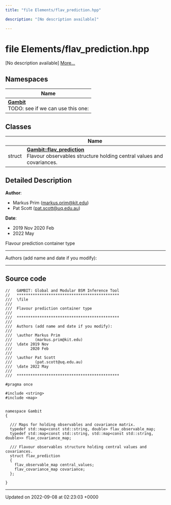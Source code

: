 ```yaml
---
title: "file Elements/flav_prediction.hpp"

description: "[No description available]"

---
```


# file Elements/flav_prediction.hpp

[No description available] [More...](#detailed-description)

## Namespaces

| Name           |
| -------------- |
| **[Gambit](/documentation/code/namespaces/namespacegambit/)** <br>TODO: see if we can use this one:  |

## Classes

|                | Name           |
| -------------- | -------------- |
| struct | **[Gambit::flav_prediction](/documentation/code/classes/structgambit_1_1flav__prediction/)** <br>Flavour observables structure holding central values and covariances.  |

## Detailed Description


**Author**: 

  * Markus Prim ([markus.prim@kit.edu](mailto:markus.prim@kit.edu)) 
  * Pat Scott ([pat.scott@uq.edu.au](mailto:pat.scott@uq.edu.au)) 


**Date**: 

  * 2019 Nov 2020 Feb
  * 2022 May


Flavour prediction container type



------------------

Authors (add name and date if you modify):



------------------




## Source code

```
//   GAMBIT: Global and Modular BSM Inference Tool
//   *********************************************
///  \file
///
///  Flavour prediction container type
///
///  *********************************************
///
///  Authors (add name and date if you modify):
///
///  \author Markus Prim
///          (markus.prim@kit.edu)
///  \date 2019 Nov
///        2020 Feb
///
///  \author Pat Scott
///          (pat.scott@uq.edu.au)
///  \date 2022 May
///
///  *********************************************

#pragma once

#include <string>
#include <map>


namespace Gambit
{

  /// Maps for holding observables and covariance matrix.
  typedef std::map<const std::string, double> flav_observable_map;
  typedef std::map<const std::string, std::map<const std::string, double>> flav_covariance_map;

  /// Flavour observables structure holding central values and covariances.
  struct flav_prediction
  {
    flav_observable_map central_values;
    flav_covariance_map covariance;
  };

}
```


-------------------------------

Updated on 2022-09-08 at 02:23:03 +0000
